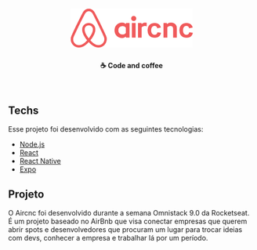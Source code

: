 <h1 align="center">
    <img alt="Aircnc" title="#AirCnc" src=".github/logo.png" width="250px" />
</h1>

<h4 align="center">
  ☕ Code and coffee
</h4>

<br>

## Techs

Esse projeto foi desenvolvido com as seguintes tecnologias:

- [Node.js](https://nodejs.org/en/)
- [React](https://reactjs.org)
- [React Native](https://facebook.github.io/react-native/)
- [Expo](https://expo.io/)

## Projeto

O Aircnc foi desenvolvido durante a semana Omnistack 9.0 da Rocketseat. É um projeto baseado no AirBnb que visa conectar empresas que querem abrir spots e desenvolvedores que procuram um lugar para trocar ideias com devs, conhecer a empresa e trabalhar lá por um período.

